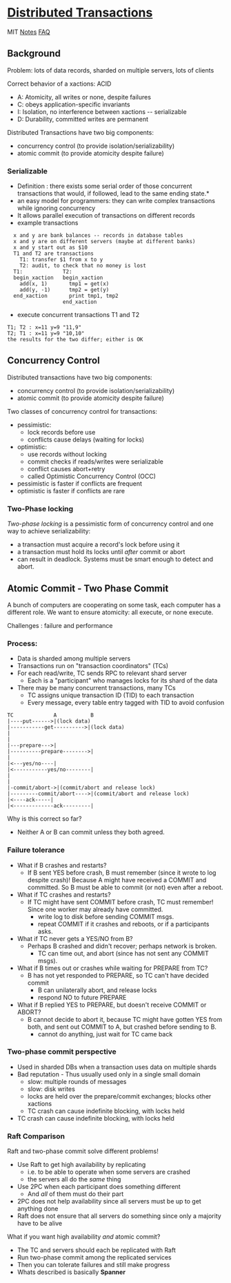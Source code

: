 # [Distributed Transactions](https://ocw.mit.edu/resources/res-6-004-principles-of-computer-system-design-an-introduction-spring-2009/online-textbook/)

MIT [Notes](https://pdos.csail.mit.edu/6.824/notes/l-2pc.txt) [FAQ](http://nil.csail.mit.edu/6.824/2020/papers/chapter9-faq.txt)
  
## Background

Problem: lots of data records, sharded on multiple servers, lots of clients


Correct behavior of a xactions: ACID

- A: Atomicity, all writes or none, despite failures
- C: obeys application-specific invariants
- I: Isolation, no interference between xactions -- serializable
- D: Durability, committed writes are permanent

Distributed Transactions have two big components:
- concurrency control (to provide isolation/serializability)
- atomic commit (to provide atomicity despite failure)
  
### Serializable
- Definition : there exists some serial order of those concurrent transactions that would, if followed, lead to the same ending state.*
- an easy model for programmers: they can write complex transactions while ignoring concurrency
- It allows parallel execution of transactions on different records
- example transactions
```
  x and y are bank balances -- records in database tables
  x and y are on different servers (maybe at different banks)
  x and y start out as $10
  T1 and T2 are transactions
    T1: transfer $1 from x to y
    T2: audit, to check that no money is lost
  T1:             T2:
  begin_xaction   begin_xaction
    add(x, 1)       tmp1 = get(x)
    add(y, -1)      tmp2 = get(y)
  end_xaction       print tmp1, tmp2
                  end_xaction
```

- execute concurrent transactions T1 and T2
```
T1; T2 : x=11 y=9 "11,9"
T2; T1 : x=11 y=9 "10,10"
the results for the two differ; either is OK
```                 

## Concurrency Control

Distributed transactions have two big components:   

- concurrency control (to provide isolation/serializability)
- atomic commit (to provide atomicity despite failure)

Two classes of concurrency control for transactions:  

- pessimistic:
  + lock records before use
  + conflicts cause delays (waiting for locks)
- optimistic:
  + use records without locking
  + commit checks if reads/writes were serializable
  + conflict causes abort+retry
  + called Optimistic Concurrency Control (OCC)
- pessimistic is faster if conflicts are frequent
- optimistic is faster if conflicts are rare

### Two-Phase locking

*Two-phase locking* is a pessimistic form of concurrency control and one way to achieve serializability:

- a transaction must acquire a record's lock before using it
- a transaction must hold its locks until *after* commit or abort
- can result in deadlock. Systems must be smart enough to detect and abort.


## Atomic Commit - Two Phase Commit
A bunch of computers are cooperating on some task, each computer has a different role. We want to ensure atomicity: all execute, or none execute.

Challenges : failure and performance

### Process:

- Data is sharded among multiple servers
- Transactions run on "transaction coordinators" (TCs)
- For each read/write, TC sends RPC to relevant shard server
  - Each is a "participant" who manages locks for its shard of the data
- There may be many concurrent transactions, many TCs
  - TC assigns unique transaction ID (TID) to each transaction
  - Every message, every table entry tagged with TID to avoid confusion

```
TC             A           B
|----put------>|(lock data)
|-----------get---------->|(lock data)
|
|
|---prepare--->|
|----------prepare-------->|
|
|<---yes/no----|
|<-----------yes/no--------|
|
|
|-commit/abort->|(commit/abort and release lock)
|---------commit/abort---->|(commit/abort and release lock)
|<----ack-----|
|<-------------ack---------|
```

Why is this correct so far?
- Neither A or B can commit unless they both agreed.


### Failure tolerance

- What if B crashes and restarts?
  + If B sent YES before crash, B must remember (since it wrote to log despite crash)! Because A might have received a COMMIT and committed. So B must be able to commit (or not) even after a reboot.
- What if TC crashes and restarts?
  + If TC might have sent COMMIT before crash, TC must remember! Since one worker may already have committed.
    * write log to disk before sending COMMIT msgs.
    * repeat COMMIT if it crashes and reboots, or if a participants asks.
- What if TC never gets a YES/NO from B?
  + Perhaps B crashed and didn't recover; perhaps network is broken.
    * TC can time out, and abort (since has not sent any COMMIT msgs).
- What if B times out or crashes while waiting for PREPARE from TC?
  + B has not yet responded to PREPARE, so TC can't have decided commit
    * B can unilaterally abort, and release locks
    * respond NO to future PREPARE
- What if B replied YES to PREPARE, but doesn't receive COMMIT or ABORT?
  + B cannot decide to abort it, because TC might have gotten YES from both, and sent out COMMIT to A, but crashed before sending to B.
    * cannot do anything, just wait for TC came back


### Two-phase commit perspective

+ Used in sharded DBs when a transaction uses data on multiple shards
+ Bad reputation - Thus usually used only in a single small domain
  + slow: multiple rounds of messages
  + slow: disk writes
  + locks are held over the prepare/commit exchanges; blocks other xactions
  + TC crash can cause indefinite blocking, with locks held
+ TC crash can cause indefinite blocking, with locks held


### Raft Comparison

Raft and two-phase commit solve different problems!

- Use Raft to get high availability by replicating
  - i.e. to be able to operate when some servers are crashed
  - the servers all do the *same* thing
- Use 2PC when each participant does something different
  - And *all* of them must do their part
- 2PC does not help availability since all servers must be up to get anything done
- Raft does not ensure that all servers do something since only a majority have to be alive

What if you want high availability *and* atomic commit?

- The TC and servers should each be replicated with Raft
- Run two-phase commit among the replicated services
- Then you can tolerate failures and still make progress
- Whats described is basically **Spanner**